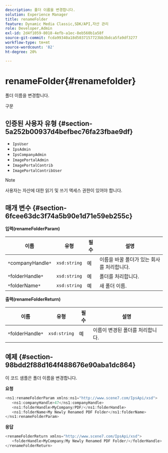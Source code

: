 ```yaml
---
description: 폴더 이름을 변경합니다.
solution: Experience Manager
title: renameFolder
feature: Dynamic Media Classic,SDK/API,자산 관리
role: Developer,Admin
exl-id: 2d4f1059-8018-4efb-a1ec-8eb560b1a58f
source-git-commit: fcda99340a18d5037157723bb3bdca5fa9df3277
workflow-type: tm+mt
source-wordcount: '82'
ht-degree: 20%

---
```


# renameFolder{#renamefolder}

폴더 이름을 변경합니다.

구문

## 인증된 사용자 유형 {#section-5a252b00937d4befbec76fa23fbae9df}

* `IpsUser`
* `IpsAdmin`
* `IpsCompanyAdmin`
* `ImagePortalAdmin`
* `ImagePortalContrib`
* `ImagePortalContribUser`

>[!NOTE]
>
>사용자는 자산에 대한 읽기 및 쓰기 액세스 권한이 있어야 합니다.

## 매개 변수 {#section-6fcee63dc3f74a5b90e1d71e59eb255c}

**입력(renameFolderParam)**

| 이름 | 유형 | 필수 | 설명 |
|---|---|---|---|
| `*`companyHandle`*` | `xsd:string` | 예 | 이름을 바꿀 폴더가 있는 회사를 처리합니다. |
| `*`folderHandle`*` | `xsd:string` | 예 | 폴더를 처리합니다. |
| `*`folderName`*` | `xsd:string` | 예 | 새 폴더 이름. |

**출력(renameFolderReturn)**

| 이름 | 유형 | 필수 | 설명 |
|---|---|---|---|
| `*`folderHandle`*` | `xsd:string` | 예 | 이름이 변경된 폴더를 처리합니다. |

## 예제 {#section-98bdd2f88d164f488676e90aba1dc864}

이 코드 샘플은 폴더 이름을 변경합니다.

**요청**

```java
<ns1:renameFolderParam xmlns:ns1="http://www.scene7.com/IpsApi/xsd">
   <ns1:companyHandle>47</ns1:companyHandle>
   <ns1:folderHandle>MyCompany/PDF/</ns1:folderHandle>
   <ns1:folderName>My Newly Renamed PDF Folder</ns1:folderName>
</ns1:renameFolderParam>
```

**응답**

```java
<renameFolderReturn xmlns="http://www.scene7.com/IpsApi/xsd">
   <folderHandle>MyCompany/My Newly Renamed PDF Folder/</folderHandle>
</renameFolderReturn>
```
